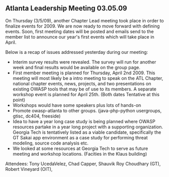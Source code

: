 ## Atlanta Leadership Meeting 03.05.09

On Thursday (3/5/09), another Chapter Lead meeting took place in order
to finalize events for 2009. We are now ready to move forward with
defining events. Soon, first meeting dates will be posted and emails
send to the member list to announce our year's first events which will
take place in April.

Below is a recap of issues addressed yesterday during our meeting:

  - Interim survey results were revealed. The survey will run for
    another week and final results would be available on the group page.
  - First member meeting is planned for Thursday, April 2nd 2009. This
    meeting will most likely be a intro meeting to speak on the ATL
    Chapter, national chapter events, news, projects, and two
    presentations on existing OWASP tools that may be of use to its
    members. A separate workshop event is planned for April 25th. (Both
    dates Tentative at this point)
  - Workshops would have some speakers plus lots of hands-on
  - Promote owasp-atlanta to other groups. (java-php-python usergroups,
    gtisc, dc404, freeside)
  - Idea to have a year long case study is being planned where OWASP
    resources partake in a year long project with a supporting
    organization. Georgia Tech is tentatively listed as a viable
    candidate, specifically the GT Sakai app environment as a case study
    for performing threat modeling, source code analysis etc.
  - We looked at some resources at Georgia Tech to serve as future
    meeting and workshop locations. (Facities in the Klaus building)

Attendees: Tony UcedaVelez, Chad Capper, Shauvik Roy Choudhary (GT),
Robert Vineyard (OIT),
